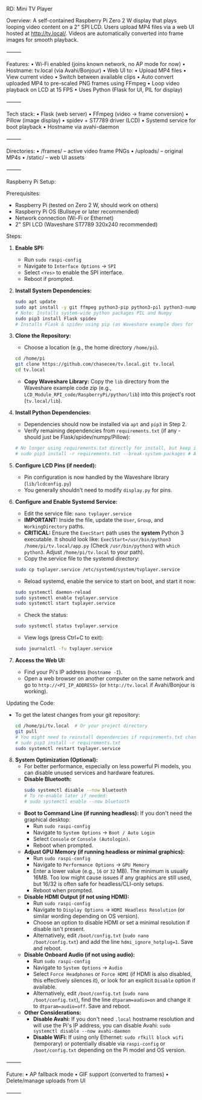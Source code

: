 RD: Mini TV Player

Overview:
A self-contained Raspberry Pi Zero 2 W display that plays looping video content on a 2" SPI LCD. Users upload MP4 files via a web UI hosted at http://tv.local/. Videos are automatically converted into frame images for smooth playback.

⸻

Features:
• Wi-Fi enabled (joins known network, no AP mode for now)
• Hostname: tv.local (via Avahi/Bonjour)
• Web UI to:
• Upload MP4 files
• View current video
• Switch between available clips
• Auto convert uploaded MP4 to pre-scaled PNG frames using FFmpeg
• Loop video playback on LCD at 15 FPS
• Uses Python (Flask for UI, PIL for display)

⸻

Tech stack:
• Flask (web server)
• FFmpeg (video → frame conversion)
• Pillow (image display)
• spidev + ST7789 driver (LCD)
• Systemd service for boot playback
• Hostname via avahi-daemon

⸻

Directories:
• /frames/ – active video frame PNGs
• /uploads/ – original MP4s
• /static/ – web UI assets

⸻

Raspberry Pi Setup:

Prerequisites:

- Raspberry Pi (tested on Zero 2 W, should work on others)
- Raspberry Pi OS (Bullseye or later recommended)
- Network connection (Wi-Fi or Ethernet)
- 2" SPI LCD (Waveshare ST7789 320x240 recommended)

Steps:

1.  **Enable SPI:**

    - Run `sudo raspi-config`
    - Navigate to `Interface Options` -> `SPI`
    - Select `<Yes>` to enable the SPI interface.
    - Reboot if prompted.

2.  **Install System Dependencies:**

    ```bash
    sudo apt update
    sudo apt install -y git ffmpeg python3-pip python3-pil python3-numpy libjpeg62-turbo-dev libopenblas-dev
    # Note: Installs system-wide python packages PIL and Numpy
    sudo pip3 install Flask spidev
    # Installs Flask & spidev using pip (as Waveshare example does for spidev)
    ```

3.  **Clone the Repository:**

    - Choose a location (e.g., the home directory `/home/pi`).

    ```bash
    cd /home/pi
    git clone https://github.com/chasecee/tv.local.git tv.local
    cd tv.local
    ```

    - **Copy Waveshare Library:** Copy the `lib` directory from the Waveshare example code zip
      (e.g., `LCD_Module_RPI_code/RaspberryPi/python/lib`) into this project's root (`tv.local/lib`).

4.  **Install Python Dependencies:**

    - Dependencies should now be installed via `apt` and `pip3` in Step 2.
    - Verify remaining dependencies from `requirements.txt` (if any - should just be Flask/spidev/numpy/Pillow):

    ```bash
    # No longer using requirements.txt directly for install, but keep it for reference
    # sudo pip3 install -r requirements.txt --break-system-packages # Avoid this if possible!
    ```

5.  **Configure LCD Pins (if needed):**

    - Pin configuration is now handled by the Waveshare library (`lib/lcdconfig.py`)
    - You generally shouldn't need to modify `display.py` for pins.

6.  **Configure and Enable Systemd Service:**

    - Edit the service file: `nano tvplayer.service`
    - **IMPORTANT:** Inside the file, update the `User`, `Group`, and `WorkingDirectory` paths.
    - **CRITICAL:** Ensure the `ExecStart` path uses the **system** Python 3 executable. It should look like:
      `ExecStart=/usr/bin/python3 /home/pi/tv.local/app.py`
      (Check `/usr/bin/python3` with `which python3`. Adjust `/home/pi/tv.local` to your path).
    - Copy the service file to the systemd directory:

    ```bash
    sudo cp tvplayer.service /etc/systemd/system/tvplayer.service
    ```

    - Reload systemd, enable the service to start on boot, and start it now:

    ```bash
    sudo systemctl daemon-reload
    sudo systemctl enable tvplayer.service
    sudo systemctl start tvplayer.service
    ```

    - Check the status:

    ```bash
    sudo systemctl status tvplayer.service
    ```

    - View logs (press Ctrl+C to exit):

    ```bash
    sudo journalctl -fu tvplayer.service
    ```

7.  **Access the Web UI:**
    - Find your Pi's IP address (`hostname -I`).
    - Open a web browser on another computer on the same network and go to `http://<PI_IP_ADDRESS>` (or `http://tv.local` if Avahi/Bonjour is working).

Updating the Code:

- To get the latest changes from your git repository:
  ```bash
  cd /home/pi/tv.local  # Or your project directory
  git pull
  # You might need to reinstall dependencies if requirements.txt changed
  # sudo pip3 install -r requirements.txt
  sudo systemctl restart tvplayer.service
  ```

8.  **System Optimization (Optional):**
    - For better performance, especially on less powerful Pi models, you can disable unused services and hardware features.
    - **Disable Bluetooth:**
      ```bash
      sudo systemctl disable --now bluetooth
      # To re-enable later if needed:
      # sudo systemctl enable --now bluetooth
      ```
    - **Boot to Command Line (if running headless):** If you don't need the graphical desktop:
      - Run `sudo raspi-config`
      - Navigate to `System Options` -> `Boot / Auto Login`
      - Select `Console` or `Console (Autologin)`.
      - Reboot when prompted.
    - **Adjust GPU Memory (if running headless or minimal graphics):**
      - Run `sudo raspi-config`
      - Navigate to `Performance Options` -> `GPU Memory`
      - Enter a lower value (e.g., `16` or `32` MB). The minimum is usually 16MB. Too low might cause issues if any graphics are still used, but 16/32 is often safe for headless/CLI-only setups.
      - Reboot when prompted.
    - **Disable HDMI Output (if not using HDMI):**
      - Run `sudo raspi-config`
      - Navigate to `Display Options` -> `HDMI Headless Resolution` (or similar wording depending on OS version).
      - Choose an option to disable HDMI or set a minimal resolution if disable isn't present.
      - Alternatively, edit `/boot/config.txt` (`sudo nano /boot/config.txt`) and add the line `hdmi_ignore_hotplug=1`. Save and reboot.
    - **Disable Onboard Audio (if not using audio):**
      - Run `sudo raspi-config`
      - Navigate to `System Options` -> `Audio`
      - Select `Force Headphones` or `Force HDMI` (if HDMI is also disabled, this effectively silences it), or look for an explicit `Disable` option if available.
      - Alternatively, edit `/boot/config.txt` (`sudo nano /boot/config.txt`), find the line `dtparam=audio=on` and change it to `dtparam=audio=off`. Save and reboot.
    - **Other Considerations:**
      - **Disable Avahi:** If you don't need `.local` hostname resolution and will use the Pi's IP address, you can disable Avahi: `sudo systemctl disable --now avahi-daemon`
      - **Disable WiFi:** If using only Ethernet: `sudo rfkill block wifi` (temporary) or potentially disable via `raspi-config` or `/boot/config.txt` depending on the Pi model and OS version.

⸻

Future:
• AP fallback mode
• GIF support (converted to frames)
• Delete/manage uploads from UI

⸻
